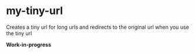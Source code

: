 # my-tiny-url
Creates a tiny url for long urls and redirects to the original url when you use the tiny url

**Work-in-progress**
